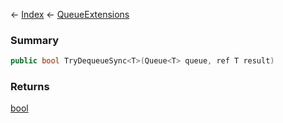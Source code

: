 ← [Index](Api-Index) ← [QueueExtensions](System.Collections.Generic.QueueExtensions)

### Summary

```csharp
public bool TryDequeueSync<T>(Queue<T> queue, ref T result)
```

### Returns

[bool](System.Boolean)

